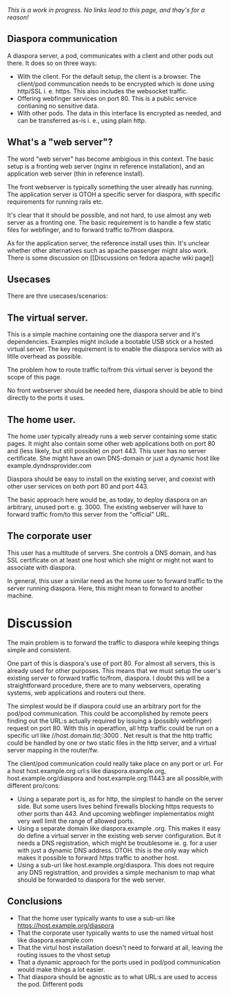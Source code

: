 *This is a work in progress. No links lead to this page, and thay's for a reason!*

## Diaspora communication
A diaspora server, a pod, communicates with a client and  other pods out there. It does so on three ways:

- With the client. For the default setup, the client is a browser. The client/pod communcation needs to be
encrypted which is done using http/SSL i. e. https. This also includes the websocket traffic.
- Offering webfinger services on port 80. This is a public service contianing no sensitive data.
- With other pods. The data in this interface lis encrypted as needed, and can be transferred as-is i. e.,
using plain http. 

## What's a "web server"?

The word "web server" has become ambigious   in this context. The basic setup is a fronting web server 
(nginx in reference installation), and an application web server (thin in reference install).

The front  webserver is typically something the user already has running. The application server is OTOH a 
specific server for diaspora, with specific requirements for running rails etc.

It's clear that it should be possible, and not hard, to use almost any web server as a fronting one. The basic
requirement is to handle a few static files for webfinger, and to forward traffic to7from diaspora.

As for the application server, the reference install uses thin. It's unclear whether other alternatives such as
apache passenger might also work. There is some discussion on [[Discussions on fedora apache wiki page]]

## Usecases

There are thre usecases/scenarios:

## The virtual server.

This is a simple machine containing one the diaspora server and it's dependencies. Examples might include a 
bootable USB stick or a hosted virtual server. The key requirement is to enable the diaspora service with as
litlle overhead as possible.

The problem how to route traffic to/from this virtual server is beyond the scope of this page. 

No front webserver should be needed here, diaspora should be able to bind directly to the ports it uses.

## The home user.

The home user typically already runs a web server containing some static pages.  It might also contain some other 
web applications both on port 80 and (less likely, but still possible) on port 443. This user has no server certificate.
She might have an own DNS-domain or just a dynamic host like example.dyndnsprovider.com

Diaspora should be easy to install on the existing  server, and coexist with other user services on both port 80 and port 443.

The basic approach here would be, as today, to deploy diaspora on an arbitrary, unused port e. g. 3000. The existing webserver
will have to forward traffic from/to this server from the "official" URL. 

## The corporate user

This user has a multitude of servers. She controls a DNS domain, and has SSL certificate on at least one host which she
might or might not want to associate with diaspora. 

In general,  this user  a similar need as the home user  to forward traffic to the server running diaspora. Here, this might mean 
to forward to another machine.

# Discussion

The main problem is to forward the traffic to diaspora while keeping things simple and consistent.

One part of this is diaspora's use of port 80. For almost all servers, this is already used for other purposes. This means that we
must setup the user's existing server to forward traffic to/from, diaspora. I doubt this will be a straightforward procedure, there are
to many webservers, operating systems, web applications and routers out there.

The simplest would be if diaspora could use an arbitrary port for the pod/pod communication. This could be accomplished by remote
peers finding out the URL:s actually required by issuing a (possibly webfinger) request on port 80. With this in operatfion, all http
traffic could be run on a specific url like //host.domain.tld;:3000 .  Net result is that the http traffic could be handled by one or
two static files in the http server, and a virtual server mapping in the router/fw. 

The client/pod communication could really take place on any port or url. For a host  host.example.org url:s like diaspora.example.org,
host.example.org/diaspora and host.example.org:11443 are all possible,with different pro/cons:

- Using a separate port is, as for http, the simplest to handle on the server side. But some users lives behind firewalls blocking https requests to other ports than 443. And upcoming webfinger implementatios might very well limit the range of allowed ports.
- Using a separate domain like diaspora.example .org. This makes it easy do define a virtual server in the existing web server configuration. But
it needs a DNS registration, which might be troublesome ie. g. for a user with just a dynamic DNS address. OTOH. this is the only way which makes
it possible to forward https traffic to another host.
- Using a sub-uri like host.example.org/diaspora. This does not require any DNS registrattion, and provides a simple mechanism to
map what should be forwarded to diaspora for the web server. 

## Conclusions

- That the home user typically wants to use a sub-uri like https://host.example.org/diaspora
- That the corporate user typically wants to use the named virtual host like diaspora.example.com
- That the virtul host installation doesn't need to forward at all, leaving the routing issues to the vhost setup
- That a dynamic approach for the ports used in pod/pod communication would make things a lot easier.
- That diaspora should be agnostic as to what URL:s are used to access the pod. Different pods
